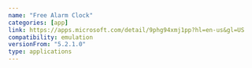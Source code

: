 ```yaml
---
name: "Free Alarm Clock"
categories: [app]
link: https://apps.microsoft.com/detail/9phg94xmj1pp?hl=en-us&gl=US
compatibility: emulation
versionFrom: "5.2.1.0"
type: applications
---
```


